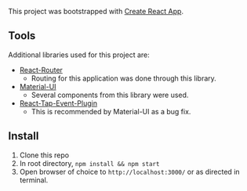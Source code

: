 This project was bootstrapped with [Create React App](https://github.com/facebookincubator/create-react-app).

## Tools
Additional libraries used for this project are:
  * [React-Router](https://reacttraining.com/react-router/web/guides/philosophy)
    - Routing for this application was done through this library.
  * [Material-UI](http://www.material-ui.com/)
    - Several components from this library were used.
  * [React-Tap-Event-Plugin](https://github.com/zilverline/react-tap-event-plugin)
    - This is recommended by Material-UI as a bug fix.


## Install
1. Clone this repo
2. In root directory, `npm install && npm start`
3. Open browser of choice to `http://localhost:3000/` or as directed in terminal.